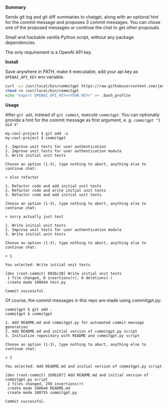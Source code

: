 **Summary**

Sends git log and git diff summaries to chatgpt, along with an optional hint for the commit message and proposes 3 commit messages.
You can chose one of the proposed messages or continue the chat to get other proposals.

Small and hackable vanilla Python script, without any package dependencies.

The only requirement is a OpenAI API key.

**Install**

Save anywhere in PATH, make it executable, add your api key as `OPENAI_API_KEY` env variable.

```bash
curl -Lo /usr/local/bin/commitgpt https://raw.githubusercontent.com/jen-Ya/commitgpt/dev/commitgpt.py
chmod +x /usr/local/bin/commitgpt
echo "export OPENAI_API_KEY=<YOUR_KEY>" >> .bash_profile
```

**Usage**

After `git add`, instead of `git commit`, execute `commitgpt`.
You can optionally provide a hint for the commit message as first argument, e. g. `commitgpt "I did X"`

```
my-cool-project $ git add -u
my-cool-project $ commitgpt

1. Improve unit tests for user authentication
2. Improve unit tests for user authentication module
3. Write initial unit tests

Choose an option (1-3), type nothing to abort, anything else to continue chat:

> also refactor

1. Refactor code and add initial unit tests
2. Refactor code and write initial unit tests
3. Refactor code and add initial unit tests

Choose an option (1-3), type nothing to abort, anything else to continue chat:

> sorry actually just test   

1. Write initial unit tests
2. Improve unit tests for user authentication module
3. Write initial unit tests

Choose an option (1-3), type nothing to abort, anything else to continue chat:

> 1

You selected: Write initial unit tests

[dev (root-commit) 083bc38] Write initial unit tests
 1 file changed, 0 insertions(+), 0 deletions(-)
 create mode 100644 test.py

Commit successful.
```

Of course, the commit messages in this repo are made using commitgpt.py:

```
commitgpt $ git add .
commitgpt $ commitgpt 

1. Add README.md and commitgpt.py for automated commit message generation
2. Add README.md and initial version of commitgpt.py script
3. Initialize repository with README and commitgpt.py script

Choose an option (1-3), type nothing to abort, anything else to continue chat:

> 2

You selected: Add README.md and initial version of commitgpt.py script

[dev (root-commit) 1b9b287] Add README.md and initial version of commitgpt.py script
 2 files changed, 256 insertions(+)
 create mode 100644 README.md
 create mode 100755 commitgpt.py

Commit successful.
```